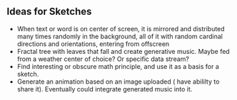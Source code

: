 ## Ideas for Sketches

- When text or word is on center of screen, it is mirrored and distributed many times randomly in the background, all of it with random cardinal directions and orientations, entering from offscreen
- Fractal tree with leaves that fall and create generative music. Maybe fed from a weather center of choice? Or specific data stream?
- Find interesting or obscure math principle, and use it as a basis for a sketch.
- Generate an animation based on an image uploaded ( have abililty to share it). Eventually could integrate generated music into it.
